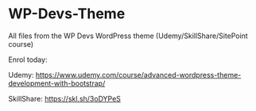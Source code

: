 # WP-Devs-Theme
All files from the WP Devs WordPress theme (Udemy/SkillShare/SitePoint course)
 
Enrol today: 
 
Udemy: https://www.udemy.com/course/advanced-wordpress-theme-development-with-bootstrap/
 
SkillShare: https://skl.sh/3oDYPeS
